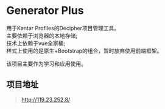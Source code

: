 # Generator Plus
用于Kantar Profiles的Decipher项目管理工具。  
主要依赖于浏览器的本地存储;  
技术上依赖于vue全家桶;  
样式上使用的是原生+Bootstrap的组合，暂时放弃使用前端框架。  
  
该项目主要作为学习和应用使用。


## 项目地址  
> <http://119.23.252.8/>
